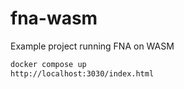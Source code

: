 # fna-wasm
Example project running FNA on WASM

```bash
docker compose up
http://localhost:3030/index.html
```